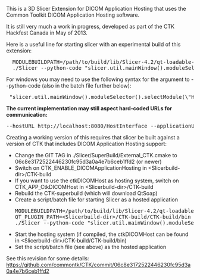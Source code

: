 This is a 3D Slicer Extension for DICOM Application Hosting that uses the Common Toolkit DICOM Application Hosting software.

It is still very much a work in progress, developed as part of the CTK Hackfest Canada in May of 2013.

Here is a useful line for starting slicer with an experimental build of this extension:

<pre>
  MODULEBUILDPATH=/path/to/build/lib/Slicer-4.2/qt-loadable-modules
  ./Slicer --python-code "slicer.util.mainWindow().moduleSelector().selectModule('HostedApplication')" --additional-module-paths ${MODULEBUILDPATH}
</pre>

For windows you may need to use the following syntax for the argument to --python-code (also in the batch file further below):
<pre>
 "slicer.util.mainWindow().moduleSelector().selectModule(\"HostedApplication\")"
</pre>

<b>The current implementation may still aspect hard-coded URLs for communication:</b> 
<pre>
--hostURL http://localhost:8080/HostInterface --applicationURL http://localhost:8081/ApplicationInterface
</pre>

Creating a working version of this requires that slicer be built against a version of CTK that includes DICOM Application Hosting support:
<ul>
  <li>Change the GIT TAG in ./Slicer/SuperBuild/External_CTK.cmake to 06c8e3172522446230fc95d3a0a4e7b6ceb1ffd2 (or newer)</li>
  <li>Switch on CTK_ENABLE_DICOMApplicationHosting in &lt;Slicerbuild-dir&gt;/CTK-build</li>
  <li>If you want to use the ctkDICOMHost as hosting system, switch on CTK_APP_CtkDICOMHost in &lt;Slicerbuild-dir&gt;/CTK-build</li>
  <li>Rebuild the CTK-superbuild (which will download QtSoap)</li>
  <li>Create a script/batch file for starting Slicer as a hosted application
<pre>
MODULEBUILDPATH=/path/to/build/lib/Slicer-4.2/qt-loadable-modules
QT_PLUGIN_PATH=&lt;Slicerbuild-dir&gt;/CTK-build/CTK-build/bin
./Slicer --python-code "slicer.util.mainWindow().moduleSelector().selectModule('HostedApplication')" --additional-module-paths ${MODULEBUILDPATH}
</pre>
  </li>
  <li>Start the hosting system (if compiled, the ctkDICOMHost can be found in &lt;Slicerbuild-dir&gt;/CTK-build/CTK-build/bin)</li>
  <li>Set the script/batch file (see above) as the hosted application</li>
</ul>

See this revision for some details: https://github.com/commontk/CTK/commit/06c8e3172522446230fc95d3a0a4e7b6ceb1ffd2
